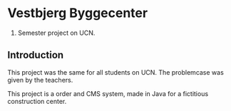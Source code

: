 # Vestbjerg Byggecenter
1. Semester project on UCN.
 
## Introduction
This project was the same for all students on UCN. The problemcase was given by the teachers.

This project is a order and CMS system, made in Java for a fictitious construction center.
